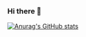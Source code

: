 ### Hi there 👋

[![Anurag's GitHub stats](https://github-readme-stats.vercel.app/api?username=StephTeno)](https://github.com/StephTeno/github-readme-stats)
